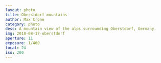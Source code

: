 ```yaml
---
layout: photo
title: Oberstdorf mountains
author: Max Crone
category: photo
desc: A mountain view of the alps surrounding Oberstdorf, Germany.
img: 2018-08-17-oberstdorf
aperture: 11
exposure: 1/400
focal: 24
iso: 200
---
```

